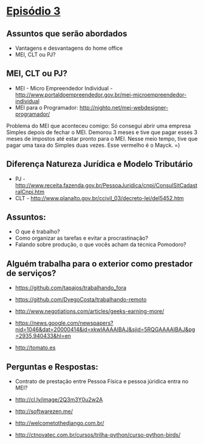 # [Episódio 3](https://www.youtube.com/watch?v=GPhH6t52veU)

## Assuntos que serão abordados

- Vantagens e desvantagens do home office
- MEI, CLT ou PJ? 

## MEI, CLT ou PJ?

- MEI - Micro Empreendedor Individual - http://www.portaldoempreendedor.gov.br/mei-microempreendedor-individual
- MEI para o Programador: http://nighto.net/mei-webdesigner-programador/

Problema do MEI que aconteceu comigo: Só consegui abrir uma empresa Simples depois de fechar o MEI. Demorou 3 meses e tive que pagar esses 3 meses de impostos até estar pronto para o MEI. Nesse meio tempo, tive que pagar uma taxa do Simples duas vezes.
Esse vermelho é o Mayck. =)

## Diferença Natureza Jurídica e Modelo Tributário

- PJ - http://www.receita.fazenda.gov.br/PessoaJuridica/cnpj/ConsulSitCadastralCnpj.htm
- CLT - http://www.planalto.gov.br/ccivil_03/decreto-lei/del5452.htm

## Assuntos:

- O que é trabalho?
- Como organizar as tarefas e evitar a procrastinação?
- Falando sobre produção, o que vocês acham da técnica Pomodoro?

## Alguém trabalha para o exterior como prestador de serviços?

- https://github.com/tapajos/trabalhando_fora

- https://github.com/DyegoCosta/trabalhando-remoto

- http://www.negotiations.com/articles/geeks-earning-more/

- https://news.google.com/newspapers?nid=1046&dat=20000414&id=xkwlAAAAIBAJ&sjid=5RQGAAAAIBAJ&pg=2935,940433&hl=en

- http://tomato.es

## Perguntas e Respostas:

- Contrato de prestação entre Pessoa Física e pessoa júridica entra no MEI? 

- http://cl.ly/image/2Q3m3Y0u2w2A

- http://softwarezen.me/

- http://welcometothedjango.com.br/

- http://ctnovatec.com.br/cursos/trilha-python/curso-python-birds/
